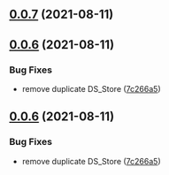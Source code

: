 ## [0.0.7](https://github.com/riderx/vue-timer-hook/compare/v0.0.6...v0.0.7) (2021-08-11)

## [0.0.6](https://github.com/riderx/vue-timer-hook/compare/v0.4.2...v0.0.6) (2021-08-11)

### Bug Fixes

- remove duplicate DS_Store ([7c266a5](https://github.com/riderx/vue-timer-hook/commit/7c266a5cac9ef6171025c3cb551875eb9e567e44))

## [0.0.6](https://github.com/riderx/vue-timer-hook/compare/v0.4.2...v0.0.6) (2021-08-11)

### Bug Fixes

- remove duplicate DS_Store ([7c266a5](https://github.com/riderx/vue-timer-hook/commit/7c266a5cac9ef6171025c3cb551875eb9e567e44))
